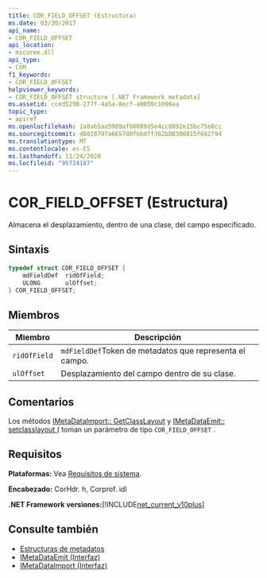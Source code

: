 ```yaml
---
title: COR_FIELD_OFFSET (Estructura)
ms.date: 03/30/2017
api_name:
- COR_FIELD_OFFSET
api_location:
- mscoree.dll
api_type:
- COM
f1_keywords:
- COR_FIELD_OFFSET
helpviewer_keywords:
- COR_FIELD_OFFSET structure [.NET Framework metadata]
ms.assetid: cced5298-277f-4a5a-8ecf-a0050c1096ea
topic_type:
- apiref
ms.openlocfilehash: 1a8ab5aa5909af60089d5e4cc8092e15bc75e8cc
ms.sourcegitcommit: d8020797a6657d0fbbdff362b80300815f682f94
ms.translationtype: MT
ms.contentlocale: es-ES
ms.lasthandoff: 11/24/2020
ms.locfileid: "95724187"
---
```

# <a name="cor_field_offset-structure"></a>COR_FIELD_OFFSET (Estructura)

Almacena el desplazamiento, dentro de una clase, del campo especificado.  
  
## <a name="syntax"></a>Sintaxis  
  
```cpp  
typedef struct COR_FIELD_OFFSET {  
    mdFieldDef  ridOfField;  
    ULONG       ulOffset;  
} COR_FIELD_OFFSET;  
```  
  
## <a name="members"></a>Miembros  
  
|Miembro|Descripción|  
|------------|-----------------|  
|`ridOfField`|`mdFieldDef`Token de metadatos que representa el campo.|  
|`ulOffset`|Desplazamiento del campo dentro de su clase.|  
  
## <a name="remarks"></a>Comentarios  

 Los métodos [IMetaDataImport:: GetClassLayout](imetadataimport-getclasslayout-method.md) y [IMetaDataEmit:: setclasslayout (](imetadataemit-setclasslayout-method.md) toman un parámetro de tipo `COR_FIELD_OFFSET` .  
  
## <a name="requirements"></a>Requisitos  

 **Plataformas:** Vea [Requisitos de sistema](../../get-started/system-requirements.md).  
  
 **Encabezado:** CorHdr. h, Corprof. idl  
  
 **.NET Framework versiones:**[!INCLUDE[net_current_v10plus](../../../../includes/net-current-v10plus-md.md)]  
  
## <a name="see-also"></a>Consulte también

- [Estructuras de metadatos](metadata-structures.md)
- [IMetaDataEmit (Interfaz)](imetadataemit-interface.md)
- [IMetaDataImport (Interfaz)](imetadataimport-interface.md)
